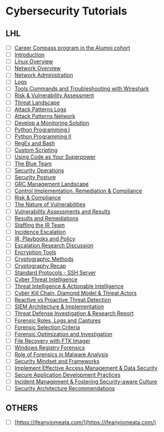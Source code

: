# Cybersecurity Tutorials

## LHL

- [ ] [Career Compass program in the Alumni cohort](https://web.compass.lighthouselabs.ca/p/cc/journeys/67)
- [ ] [Introduction](https://web.compass.lighthouselabs.ca/p/cyber/days/w01d1)
- [ ] [Linux Overview](https://web.compass.lighthouselabs.ca/p/cyber/days/w01d2)
- [ ] [Network Overview](https://web.compass.lighthouselabs.ca/p/cyber/days/w01d3)
- [ ] [Network Administration](https://web.compass.lighthouselabs.ca/p/cyber/days/w01d4)
- [ ] [Logs](https://web.compass.lighthouselabs.ca/p/cyber/days/w01d5)
- [ ] [Tools Commands and Troubleshooting with Wireshark](https://web.compass.lighthouselabs.ca/p/cyber/days/w02d1)
- [ ] [Risk & Vulnerability Assessment](https://web.compass.lighthouselabs.ca/p/cyber/days/w02d2)
- [ ] [Threat Landscape](https://web.compass.lighthouselabs.ca/p/cyber/days/w02d3)
- [ ] [Attack Patterns Logs](https://web.compass.lighthouselabs.ca/p/cyber/days/w02d4)
- [ ] [Attack Patterns Network](https://web.compass.lighthouselabs.ca/p/cyber/days/w02d5)
- [ ] [Develop a Monitoring Solution](https://web.compass.lighthouselabs.ca/p/cyber/days/w03d1)
- [ ] [Python Programming I](https://web.compass.lighthouselabs.ca/p/cyber/days/w03d2)
- [ ] [Python Programming II](https://web.compass.lighthouselabs.ca/p/cyber/days/w03d3)
- [ ] [RegEx and Bash](https://web.compass.lighthouselabs.ca/p/cyber/days/w03d4)
- [ ] [Custom Scripting](https://web.compass.lighthouselabs.ca/p/cyber/days/w03d5)
- [ ] [Using Code as Your Superpower](https://web.compass.lighthouselabs.ca/p/cyber/days/w04d1)
- [ ] [The Blue Team](https://web.compass.lighthouselabs.ca/p/cyber/days/w04d2)
- [ ] [Security Operations](https://web.compass.lighthouselabs.ca/p/cyber/days/w04d3)
- [ ] [Security Posture](https://web.compass.lighthouselabs.ca/p/cyber/days/w04d4)
- [ ] [GRC Management Landscape](https://web.compass.lighthouselabs.ca/p/cyber/days/w04d5)
- [ ] [Control Implementation, Remediation & Compliance](https://web.compass.lighthouselabs.ca/p/cyber/days/w05d1)
- [ ] [Risk & Compliance](https://web.compass.lighthouselabs.ca/p/cyber/days/w05d2)
- [ ] [The Nature of Vulnerabilities](https://web.compass.lighthouselabs.ca/p/cyber/days/w05d3)
- [ ] [Vulnerability Assessments and Results](https://web.compass.lighthouselabs.ca/p/cyber/days/w05d4)
- [ ] [Results and Remediations](https://web.compass.lighthouselabs.ca/p/cyber/days/w05d5)
- [ ] [Staffing the IR Team](https://web.compass.lighthouselabs.ca/p/cyber/days/w06d1)
- [ ] [Incidence Escalation](https://web.compass.lighthouselabs.ca/p/cyber/days/w06d2)
- [ ] [IR, Playbooks and Policy](https://web.compass.lighthouselabs.ca/p/cyber/days/w06d3)
- [ ] [Escalation Research Discussion](https://web.compass.lighthouselabs.ca/p/cyber/days/w06d4)
- [ ] [Encryption Tools](https://web.compass.lighthouselabs.ca/p/cyber/days/w06d5)
- [ ] [Cryptographic Methods](https://web.compass.lighthouselabs.ca/p/cyber/days/w07d1)
- [ ] [Cryptography Recap](https://web.compass.lighthouselabs.ca/p/cyber/days/w07d2)
- [ ] [Standard Protocols - SSH Server](https://web.compass.lighthouselabs.ca/p/cyber/days/w07d3)
- [ ] [Cyber Threat Intelligence](https://web.compass.lighthouselabs.ca/p/cyber/days/w07d4)
- [ ] [Threat Intelligence & Actionable Intelligence](https://web.compass.lighthouselabs.ca/p/cyber/days/w07d5)
- [ ] [Cyber Kill Chain, Diamond Model & Threat Actors](https://web.compass.lighthouselabs.ca/p/cyber/days/w08d1)
- [ ] [Reactive vs Proactive Threat Detection](https://web.compass.lighthouselabs.ca/p/cyber/days/w08d2)
- [ ] [SIEM Architecture & Implementation](https://web.compass.lighthouselabs.ca/p/cyber/days/w08d3)
- [ ] [Threat Defense Investigation & Research Report](https://web.compass.lighthouselabs.ca/p/cyber/days/w08d4)
- [ ] [Forensic Roles, Logs and Captures](https://web.compass.lighthouselabs.ca/p/cyber/days/w08d5)
- [ ] [Forensic Selection Criteria](https://web.compass.lighthouselabs.ca/p/cyber/days/w09d1)
- [ ] [Forensic Optimization and Investigation](https://web.compass.lighthouselabs.ca/p/cyber/days/w09d2)
- [ ] [File Recovery with FTK Imager](https://web.compass.lighthouselabs.ca/p/cyber/days/w09d3)
- [ ] [Windows Registry Forensics](https://web.compass.lighthouselabs.ca/p/cyber/days/w09d4)
- [ ] [Role of Forensics in Malware Analysis](https://web.compass.lighthouselabs.ca/p/cyber/days/w09d5)
- [ ] [Security Mindset and Frameworks](https://web.compass.lighthouselabs.ca/p/cyber/days/w10d1)
- [ ] [Implement Effective Access Management & Data Security](https://web.compass.lighthouselabs.ca/p/cyber/days/w10d2)
- [ ] [Secure Application Development Practices](https://web.compass.lighthouselabs.ca/p/cyber/days/w10d3)
- [ ] [Incident Management & Fostering Security-aware Culture](https://web.compass.lighthouselabs.ca/p/cyber/days/w10d4)
- [ ] [Security Architecture Recommendations](https://web.compass.lighthouselabs.ca/p/cyber/days/w10d5)

## OTHERS

- [ ] [https://ifeanyiomeata.com/](https://ifeanyiomeata.com/)


